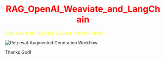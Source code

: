<h1 align="center"><font color="red">RAG_OpenAI_Weaviate_and_LangChain</font></h1>

<font color="yellow">Data Scientist.: Dr. Eddy Giusepe Chirinos Isidro</font>


![Retrieval-Augmented Generation Workflow](https://miro.medium.com/v2/resize:fit:720/format:webp/1*kSkeaXRvRzbJ9SrFZaMoOg.png)





Thanks God!
